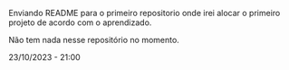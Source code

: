 Enviando README para o primeiro repositorio onde irei alocar o primeiro projeto de acordo com o aprendizado.

Não tem nada nesse repositório no momento.

23/10/2023 - 21:00